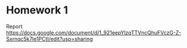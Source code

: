 # Homework 1

Report
https://docs.google.com/document/d/1_921eepYlzqTTVncQhuFVczG-Z-Sxrnqc5k7le1PCtI/edit?usp=sharing

